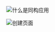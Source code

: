 ![什么是同构应用](https://pic3.zhimg.com/80/v2-1244a649c2833365e8e1cd13821c60ed_720w.png)

![创建页面](https://pic4.zhimg.com/80/v2-1df40dd8cd24cc221ab09ae51db873e2_720w.png)
